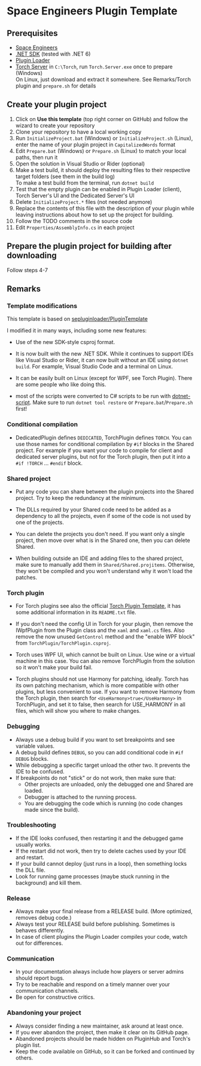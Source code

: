 # Space Engineers Plugin Template

## Prerequisites

- [Space Engineers](https://store.steampowered.com/app/244850/Space_Engineers/)
- [.NET SDK](https://get.dot.net) (tested with .NET 6)
- [Plugin Loader](https://steamcommunity.com/sharedfiles/filedetails/?id=2407984968)
- [Torch Server](https://torchapi.com/) in `C:\Torch`, run `Torch.Server.exe` once to prepare (Windows) \
  On Linux, just download and extract it somewhere. See Remarks/Torch plugin and `prepare.sh` for details

## Create your plugin project

1. Click on **Use this template** (top right corner on GitHub) and follow the wizard to create your repository
2. Clone your repository to have a local working copy
3. Run `InitializeProject.bat` (Windows) or `InitializeProject.sh` (Linux), enter the name of your plugin project in `CapitalizedWords` format
4. Edit `Prepare.bat` (Windows) or `Prepare.sh` (Linux) to match your local paths, then run it
5. Open the solution in Visual Studio or Rider (optional)
6. Make a test build, it should deploy the resulting files to their respective target folders (see them in the build log) \
   To make a test build from the terminal, run `dotnet build`
7. Test that the empty plugin can be enabled in Plugin Loader (client), Torch Server's UI and the Dedicated Server's UI
8. Delete `InitializeProject.*` files (not needed anymore)
9. Replace the contents of this file with the description of your plugin while leaving instructions about how to set up the project for building.
10. Follow the TODO comments in the source code
11. Edit `Properties/AssemblyInfo.cs` in each project

## Prepare the plugin project for building after downloading

Follow steps 4-7

## Remarks

### Template modifications

This template is based on [sepluginloader/PluginTemplate](https://github.com/sepluginloader/PluginTemplate)

I modified it in many ways, including some new features:

- Use of the new SDK-style csproj format.

- It is now built with the new .NET SDK. While it continues to support IDEs like Visual 
  Studio or Rider, it can now built without an IDE using `dotnet build`. For example, Visual 
  Studio Code and a terminal on Linux.

- It can be easily built on Linux (except for WPF, see Torch Plugin). There are some people 
  who like doing this.

- most of the scripts were converted to C# scripts to be run with 
  [dotnet-script](https://github.com/filipw/dotnet-script). Make sure to run 
  `dotnet tool restore` or `Prepare.bat`/`Prepare.sh` first!

### Conditional compilation

- DedicatedPlugin defines `DEDICATED`, TorchPlugin defines `TORCH`. 
  You can use those names for conditional compilation by `#if` blocks in the Shared project.
  For example if you want your code to compile for client and dedicated server plugins, but 
  not for the Torch plugin, then put it into a `#if !TORCH` ... `#endif` block. 

### Shared project

- Put any code you can share between the plugin projects into the Shared project. 
  Try to keep the redundancy at the minimum.

- The DLLs required by your Shared code need to be added as a dependency to all the projects, 
  even if some of the code is not used by one of the projects.

- You can delete the projects you don't need. If you want only a single project, 
  then move over what is in the Shared one, then you can delete Shared.

- When building outside an IDE and adding files to the shared project, make sure to 
  manually add them in `Shared/Shared.projitems`. Otherwise, they won't be compiled 
  and you won't understand why it won't load the patches.

### Torch plugin

- For Torch plugins see also the official
  [Torch Plugin Template](https://torchapi.com/wiki/index.php/Torch_Plugin_Template),
  it has some additional information in its `README.txt` file.

- If you don't need the config UI in Torch for your plugin, then remove the IWpfPlugin
  from the Plugin class and the `xaml` and `xaml.cs` files. Also remove the now unused
  `GetControl` method and the "enable WPF block" from `TorchPlugin/TorchPlugin.csproj`.
 
- Torch uses WPF UI, which cannot be built on Linux. Use wine or a virtual machine in 
  this case. You can also remove TorchPlugin from the solution so it won't make your 
  build fail.

- Torch plugins should not use Harmony for patching, ideally. 
  Torch has its own patching mechanism, which is more compatible with other plugins, 
  but less convenient to use. If you want to remove Harmony from the Torch plugin, 
  then search for `<UseHarmony>true</UseHarmony>` in TorchPlugin, and set it to false, 
  then search for USE_HARMONY in all files, which will show you where to make changes.

### Debugging

- Always use a debug build if you want to set breakpoints and see variable values.
- A debug build defines `DEBUG`, so you can add conditional code in `#if DEBUG` blocks.
- While debugging a specific target unload the other two. It prevents the IDE to be confused.
- If breakpoints do not "stick" or do not work, then make sure that:
  - Other projects are unloaded, only the debugged one and Shared are loaded.
  - Debugger is attached to the running process.
  - You are debugging the code which is running (no code changes made since the build).

### Troubleshooting

- If the IDE looks confused, then restarting it and the debugged game usually works.
- If the restart did not work, then try to delete caches used by your IDE and restart.
- If your build cannot deploy (just runs in a loop), then something locks the DLL file.
- Look for running game processes (maybe stuck running in the background) and kill them.

### Release

- Always make your final release from a RELEASE build. (More optimized, removes debug code.)
- Always test your RELEASE build before publishing. Sometimes is behaves differently.
- In case of client plugins the Plugin Loader compiles your code, watch out for differences.

### Communication

- In your documentation always include how players or server admins should report bugs.
- Try to be reachable and respond on a timely manner over your communication channels.
- Be open for constructive critics.

### Abandoning your project

- Always consider finding a new maintainer, ask around at least once.
- If you ever abandon the project, then make it clear on its GitHub page.
- Abandoned projects should be made hidden on PluginHub and Torch's plugin list.
- Keep the code available on GitHub, so it can be forked and continued by others.
